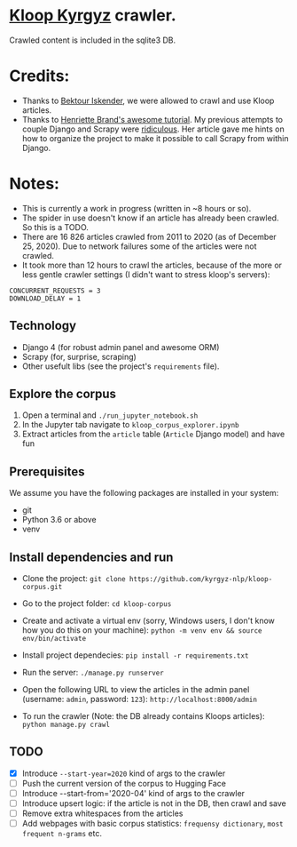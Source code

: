 # [Kloop Kyrgyz](https://ky.kloop.asia) crawler.

Crawled content is included in the sqlite3 DB.

# Credits:

-   Thanks to [Bektour Iskender](https://twitter.com/bektour), we were allowed to crawl and use Kloop articles.
-   Thanks to [Henriette Brand's awesome tutorial](https://blog.theodo.com/2019/01/data-scraping-scrapy-django-integration/). My previous attempts to couple Django and Scrapy were [ridiculous](https://github.com/kyrgyz-nlp/readthedocs_cleaned_projects_list/). Her article gave me hints on how to organize the project to make it possible to call Scrapy from within Django.

# Notes:

-   This is currently a work in progress (written in ~8 hours or so).
-   The spider in use doesn't know if an article has already been crawled. So this is a TODO.
-   There are 16 826 articles crawled from 2011 to 2020 (as of December 25, 2020). Due to network failures some of the articles were not crawled.
-   It took more than 12 hours to crawl the articles, because of the more or less gentle crawler settings (I didn't want to stress kloop's servers):

```
CONCURRENT_REQUESTS = 3
DOWNLOAD_DELAY = 1
```

## Technology

-   Django 4 (for robust admin panel and awesome ORM)
-   Scrapy (for, surprise, scraping)
-   Other usefult libs (see the project's `requirements` file).

## Explore the corpus

1. Open a terminal and `./run_jupyter_notebook.sh`
2. In the Jupyter tab navigate to `kloop_corpus_explorer.ipynb`
3. Extract articles from the `article` table (`Article` Django model) and have fun

## Prerequisites

We assume you have the following packages are installed in your system:

-   git
-   Python 3.6 or above
-   venv

## Install dependencies and run

-   Clone the project:
    `git clone https://github.com/kyrgyz-nlp/kloop-corpus.git`

-   Go to the project folder:
    `cd kloop-corpus`

-   Create and activate a virtual env (sorry, Windows users, I don't know how you do this on your machine):
    `python -m venv env && source env/bin/activate`

-   Install project dependecies:
    `pip install -r requirements.txt`

-   Run the server:
    `./manage.py runserver`

-   Open the following URL to view the articles in the admin panel (username: `admin`, password: `123`):
    `http://localhost:8000/admin`

-   To run the crawler (Note: the DB already contains Kloops articles):
    `python manage.py crawl`

## TODO

-   [x] Introduce `--start-year=2020` kind of args to the crawler
-   [ ] Push the current version of the corpus to Hugging Face
-   [ ] Introduce --start-from='2020-04' kind of args to the crawler
-   [ ] Introduce upsert logic: if the article is not in the DB, then crawl and save
-   [ ] Remove extra whitespaces from the articles
-   [ ] Add webpages with basic corpus statistics: `frequensy dictionary`, `most frequent n-grams` etc.
